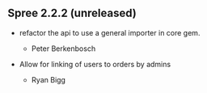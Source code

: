 ## Spree 2.2.2 (unreleased) ##

* refactor the api to use a general importer in core gem.
    
  * Peter Berkenbosch

* Allow for linking of users to orders by admins

  * Ryan Bigg
